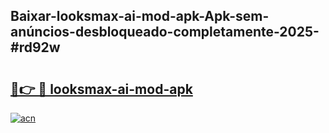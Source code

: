 ## Baixar-looksmax-ai-mod-apk-Apk-sem-anúncios-desbloqueado-completamente-2025-#rd92w

# <h2><a href="https://ainizakaria.my?title=looksmax-ai-mod-apk&ref=22M">🔗👉 🔴 looksmax-ai-mod-apk</a></h2>

[![acn](https://github.com/user-attachments/assets/0f9c940e-d8b0-45ae-aac7-cd30a18b3e1c)](https://ainizakaria.my?title=looksmax-ai-mod-apk&ref=22M)

